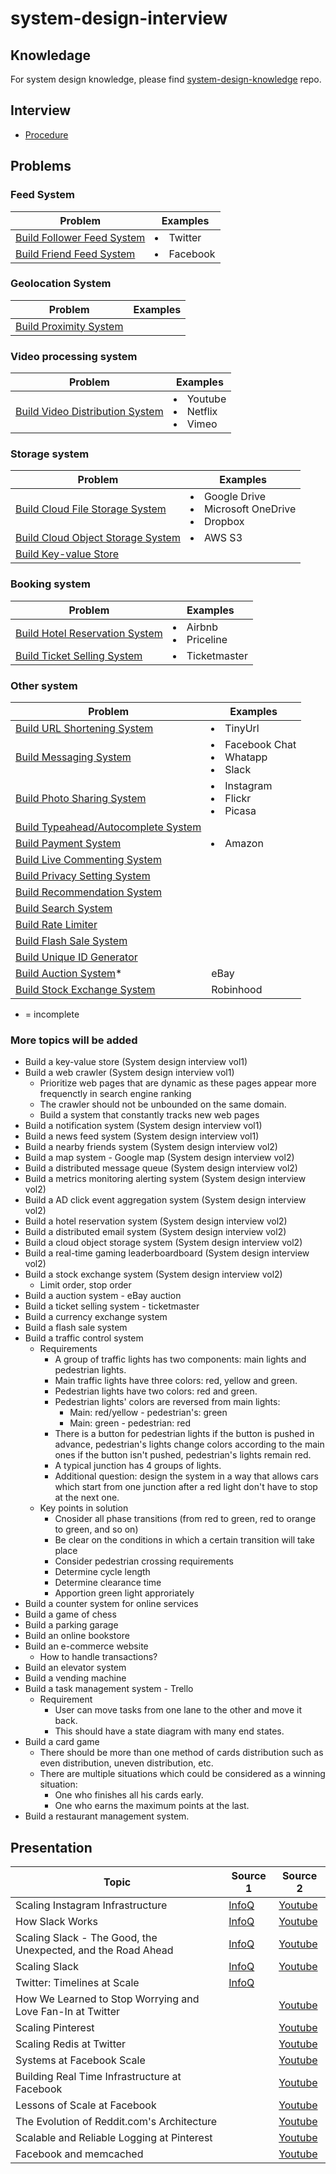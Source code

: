 # system-design-interview

## Knowledage
For system design knowledge, please find [system-design-knowledge](https://github.com/wuyichen24/system-design-knowledge) repo.

## Interview
- [Procedure](interview/Procedure.md)

## Problems
### Feed System
| Problem | Examples |
|----|----|
| [Build Follower Feed System](problems/feed/Build_Follower_Feed_System.md) | <li>Twitter |
| [Build Friend Feed System](problems/feed/Build_Friend_Feed_System.md) | <li>Facebook |

### Geolocation System
| Problem | Examples |
|----|----|
| [Build Proximity System](problems/Build_Proximity_System.md) | |

### Video processing system
| Problem | Examples |
|----|----|
| [Build Video Distribution System](problems/Build_Video_Distribution_System.md) | <li>Youtube<li>Netflix<li>Vimeo |

### Storage system
| Problem | Examples |
|----|----|
| [Build Cloud File Storage System](problems/Build_Cloud_File_Storage_System.md) | <li>Google Drive<li>Microsoft OneDrive<li>Dropbox |
| [Build Cloud Object Storage System]() | <li>AWS S3 |
| [Build Key-value Store]() | |

### Booking system
| Problem | Examples |
|----|----|
| [Build Hotel Reservation System](problems/Build_Hotel_Reservation_System.md) | <li>Airbnb<li>Priceline |
| [Build Ticket Selling System]() | <li>Ticketmaster |
 
### Other system
| Problem | Examples |
|----|----|
| [Build URL Shortening System](problems/Build_URL_Shortening_System.md) | <li>TinyUrl |
| [Build Messaging System](problems/Build_Messaging_System.md) | <li>Facebook Chat<li>Whatapp<li>Slack |
| [Build Photo Sharing System](problems/Build_Photo_Sharing_System.md) | <li>Instagram<li>Flickr<li>Picasa |
| [Build Typeahead/Autocomplete System](problems/Build_Typeahead_Autocomplete_System.md) | |
| [Build Payment System](problems/Build_Payment_System.md) | <li>Amazon |
| [Build Live Commenting System](problems/Build_Live_Commenting_System.md) | | 
| [Build Privacy Setting System](problems/Build_Privacy_Setting_System.md) | |
| [Build Recommendation System](problems/Build_Recommendation_System.md) | |
| [Build Search System](problems/Build_Search_System.md) | |
| [Build Rate Limiter](problems/Build_Rate_Limiter.md) | |
| [Build Flash Sale System](problems/Build_Flash_Sale_System.md) | |
| [Build Unique ID Generator](problems/Build_Unique_ID_Generator.md) | |
| [Build Auction System](problems/Build_Auction_System.md)* | eBay |
| [Build Stock Exchange System](problems/Build_Stock_Exchange_System.md) | Robinhood |

* = incomplete

### More topics will be added
- Build a key-value store (System design interview vol1)
- Build a web crawler (System design interview vol1)
   - Prioritize web pages that are dynamic as these pages appear  more frequenctly in search engine ranking
   - The crawler should not be unbounded on the same domain.
   - Build a system that constantly tracks new web pages
- Build a notification system (System design interview vol1)
- Build a news feed system (System design interview vol1)
- Build a nearby friends system (System design interview vol2)
- Build a map system - Google map (System design interview vol2)
- Build a distributed message queue (System design interview vol2)
- Build a metrics monitoring alerting system (System design interview vol2)
- Build a AD click event aggregation system (System design interview vol2)
- Build a hotel reservation system (System design interview vol2)
- Build a distributed email system (System design interview vol2)
- Build a cloud object storage system (System design interview vol2)
- Build a real-time gaming leaderboardboard (System design interview vol2)
- Build a stock exchange system (System design interview vol2)
   - Limit order, stop order
- Build a auction system - eBay auction
- Build a ticket selling system - ticketmaster
- Build a currency exchange system
- Build a flash sale system
- Build a traffic control system
  - Requirements
     - A group of traffic lights has two components: main lights and pedestrian lights.
     - Main traffic lights have three colors: red, yellow and green.
     - Pedestrian lights have two colors: red and green.
     - Pedestrian lights' colors are reversed from main lights:
        - Main: red/yellow - pedestrian's: green
        - Main: green - pedestrian: red
     - There is a button for pedestrian lights if the button is pushed in advance, pedestrian's lights change colors according to the main ones if the button isn't pushed, pedestrian's lights remain red.
     - A typical junction has 4 groups of lights.
     - Additional question: design the system in a way that allows cars which start from one junction after a red light don't have to stop at the next one.
  - Key points in solution
     - Cnosider all phase transitions (from red to green, red to orange to green, and so on)
     - Be clear on the conditions in which a certain transition will take place
     - Consider pedestrian crossing requirements
     - Determine cycle length
     - Determine clearance time
     - Apportion green light approriately
- Build a counter system for online services
- Build a game of chess
- Build a parking garage
- Build an online bookstore
- Build an e-commerce website
   - How to handle transactions?
- Build an elevator system
- Build a vending machine
- Build a task management system - Trello
   - Requirement
      - User can move tasks from one lane to the other and move it back.
      - This should have a state diagram with many end states.
- Build a card game
   - There should be more than one method of cards distribution such as even distribution, uneven distribution, etc.
   - There are multiple situations which could be considered as a winning situation:
      - One who finishes all his cards early.
      - One who earns the maximum points at the last.
- Build a restaurant management system.

## Presentation
| Topic | Source 1 | Source 2 |
|----|----|----|
| Scaling Instagram Infrastructure | [InfoQ](https://www.infoq.com/presentations/instagram-scale-infrastructure/) | [Youtube](https://www.youtube.com/watch?v=hnpzNAPiC0E) |
| How Slack Works | [InfoQ](https://www.infoq.com/presentations/slack-infrastructure/) | [Youtube](https://www.youtube.com/watch?v=WE9c9AZe-DY) |
| Scaling Slack - The Good, the Unexpected, and the Road Ahead | [InfoQ](https://www.infoq.com/presentations/slack-scalability-2018/) | [Youtube](https://www.youtube.com/watch?v=_M-oHxknfnI) |
| Scaling Slack | [InfoQ](https://www.infoq.com/presentations/slack-scalability/) | [Youtube](https://www.youtube.com/watch?v=x1Uz3rMlOBo) |
| Twitter: Timelines at Scale | [InfoQ](https://www.infoq.com/presentations/Twitter-Timeline-Scalability/) | |
| How We Learned to Stop Worrying and Love Fan-In at Twitter | | [Youtube](https://www.youtube.com/watch?v=WEgCjwyXvwc) |
| Scaling Pinterest | | [Youtube](https://www.youtube.com/watch?v=jQNCuD_hxdQ) |
| Scaling Redis at Twitter | | [Youtube](https://www.youtube.com/watch?v=rP9EKvWt0zo) |
| Systems at Facebook Scale | | [Youtube](https://www.youtube.com/watch?v=dlixGkelP9U) |
| Building Real Time Infrastructure at Facebook | | [Youtube](https://www.youtube.com/watch?v=ODkEWsO5I30) |
| Lessons of Scale at Facebook | | [Youtube](https://www.youtube.com/watch?v=QCHiNEw73AU) |
| The Evolution of Reddit.com's Architecture | | [Youtube](https://www.youtube.com/watch?v=nUcO7n4hek4) |
| Scalable and Reliable Logging at Pinterest | | [Youtube](https://www.youtube.com/watch?v=DphnpWVYeG8) | 
| Facebook and memcached | | [Youtube](https://www.youtube.com/watch?v=UH7wkvcf0ys) |
